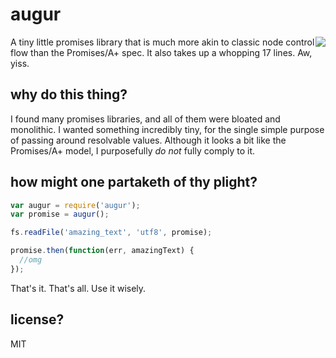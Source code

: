 # augur

<img src="https://upload.wikimedia.org/wikipedia/commons/thumb/e/ee/Augur,_Nordisk_familjebok.png/150px-Augur,_Nordisk_familjebok.png" style="float:right"/> A tiny little promises library that is much more akin to classic node control
flow than the Promises/A+ spec. It also takes up a whopping 17 lines. Aw, yiss.

## why do this thing?

I found many promises libraries, and all of them were bloated and monolithic.
I wanted something incredibly tiny, for the single simple purpose of passing
around resolvable values. Although it looks a bit like the Promises/A+ model, I
purposefully *do not* fully comply to it.

## how might one partaketh of thy plight?

```javascript
var augur = require('augur');
var promise = augur();

fs.readFile('amazing_text', 'utf8', promise);

promise.then(function(err, amazingText) {
  //omg
});
```

That's it. That's all. Use it wisely.

## license?

MIT
